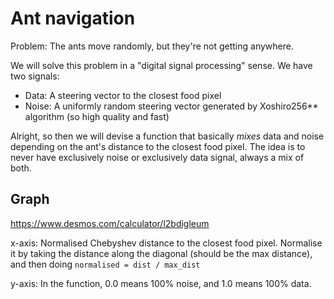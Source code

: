 # Ant navigation
Problem: The ants move randomly, but they're not getting anywhere.

We will solve this problem in a "digital signal processing" sense. We have two signals:

- Data: A steering vector to the closest food pixel
- Noise: A uniformly random steering vector generated by Xoshiro256** algorithm (so high quality
and fast)

Alright, so then we will devise a function that basically _mixes_ data and noise depending on the
ant's distance to the closest food pixel. The idea is to never have exclusively noise or exclusively
data signal, always a mix of both.

## Graph
https://www.desmos.com/calculator/l2bdigleum

x-axis: Normalised Chebyshev distance to the closest food pixel. Normalise it by taking the distance
along the diagonal (should be the max distance), and then doing `normalised = dist / max_dist`

y-axis: In the function, 0.0 means 100% noise, and 1.0 means 100% data.

